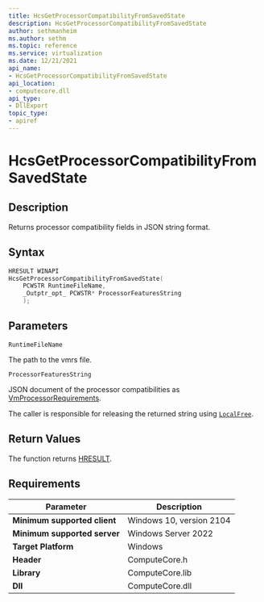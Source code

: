 ```yaml
---
title: HcsGetProcessorCompatibilityFromSavedState
description: HcsGetProcessorCompatibilityFromSavedState
author: sethmanheim
ms.author: sethm
ms.topic: reference
ms.service: virtualization
ms.date: 12/21/2021
api_name:
- HcsGetProcessorCompatibilityFromSavedState
api_location:
- computecore.dll
api_type:
- DllExport
topic_type: 
- apiref
---
```

# HcsGetProcessorCompatibilityFromSavedState

## Description

Returns processor compatibility fields in JSON string format.

## Syntax

```cpp
HRESULT WINAPI
HcsGetProcessorCompatibilityFromSavedState(
    PCWSTR RuntimeFileName,
    _Outptr_opt_ PCWSTR* ProcessorFeaturesString
    );
```

## Parameters

`RuntimeFileName`

The path to the vmrs file.

`ProcessorFeaturesString`

JSON document of the processor compatibilities as [VmProcessorRequirements](./../SchemaReference.md#VmProcessorRequirements).

The caller is responsible for releasing the returned string using [`LocalFree`](/windows/win32/api/winbase/nf-winbase-localfree).

## Return Values

The function returns [HRESULT](./HCSHResult.md).

## Requirements

|Parameter|Description|
|---|---|
| **Minimum supported client** | Windows 10, version 2104|
| **Minimum supported server** | Windows Server 2022 |
| **Target Platform** | Windows |
| **Header** | ComputeCore.h |
| **Library** | ComputeCore.lib |
| **Dll** | ComputeCore.dll |
